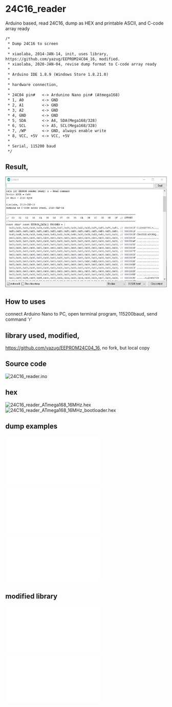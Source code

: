 # 24C16_reader
Arduino based, read 24C16, dump as HEX and printable ASCII, and C-code array ready  

```
/*
 * Dump 24C16 to screen
 * 
 * xiaolaba, 2014-JAN-14, init, uses library, https://github.com/yazug/EEPROM24C04_16, modified.
 * xiaolaba, 2020-JAN-04, revise dump format to C-code array ready 
 * 
 * Arduino IDE 1.8.9 (Windows Store 1.8.21.0)
 * 
 * hardware connection,
 * 
 * 24C04 pin#   <-> Ardunino Nano pin# (Atmega168)
 * 1, A0        <-> GND
 * 2, A1        <-> GND
 * 3, A2        <-> GND
 * 4, GND       <-> GND
 * 5, SDA       <-> A4, SDA(Mega168/328)
 * 6, SCL       <-> A5, SCL(Mega168/328)
 * 7, /WP       <-> GND, always enable write
 * 8, VCC, +5V  <-> VCC, +5V
 * 
 * Serial, 115200 baud
 */
```

## Result,  

![xiaolaba_24C16_reader_ATmega168_16MHz.JPG](xiaolaba_24C16_reader_ATmega168_16MHz.JPG)  

## How to uses  
connect Arduino Nano to PC, open terminal program, 115200baud, send command 'r'  

## library used, modified, 
https://github.com/yazug/EEPROM24C04_16, no fork, but local copy

## Source code  
![24C16_reader.ino](24C16_reader.ino)  


## hex  
![24C16_reader_ATmega168_16MHz.hex](24C16_reader_ATmega168_16MHz.hex)  
![24C16_reader_ATmega168_16MHz_bootloader.hex](24C16_reader_ATmega168_16MHz_bootloader.hex)

## dump examples  
![LG_42LE5500DA_IC8100_24C16.txt](LG_42LE5500DA_IC8100_24C16.txt)  
![LG_42LE5500DA_IC8401_24C02.txt](LG_42LE5500DA_IC8401_24C02.txt)  
![RAM_24C02.txt](RAM_24C02.txt)  


## modified library
![Eeprom24C04_16.cpp](Eeprom24C04_16.cpp)  
![Eeprom24C04_16.h](Eeprom24C04_16.h)
